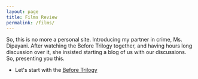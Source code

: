 ```yaml
---
layout: page
title: Films Review
permalink: /films/
---
```


<!-- # Computer Science is Fun -->
So, this is no more a personal site. Introducing my partner in crime, Ms. Dipayani. After watching the Before Trilogy together, and having hours long discussion over it, she insisted starting a blog of us with our discussions. So, presenting you this. 

* Let's start with the [Before Trilogy](/films/before-trilogy)